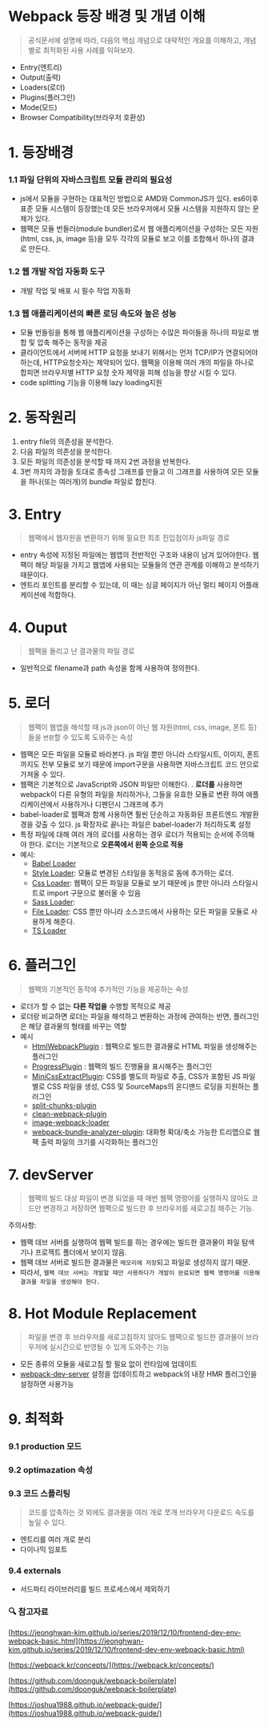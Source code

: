 # Webpack 등장 배경 및 개념 이해

> 공식문서에 설명에 따라, 다음의 핵심 개념으로 대략적인 개요를 이해하고, 개념별로 최적화된 사용 사례를 익혀보자.

- Entry(엔트리)
- Output(출력)
- Loaders(로더)
- Plugins(플러그인)
- Mode(모드)
- Browser Compatibility(브라우저 호환성)

# 1. 등장배경

### 1.1 파일 단위의 자바스크립트 모듈 관리의 필요성

- js에서 모듈을 구현하는 대표적인 방법으로 AMD와 CommonJS가 있다. es6이후 표준 모듈 시스템이 등장했는데 모든 브라우저에서 모듈 시스템을 지원하지 않는 문제가 있다.
- 웹팩은 모듈 번들러(module bundler)로서 웹 애플리케이션을 구성하는 모든 자원(html, css, js, image 등)을 모두 각각의 모듈로 보고 이를 조합해서 하나의 결과로 만든다.

### 1.2 웹 개발 작업 자동화 도구

- 개발 작업 및 배포 시 필수 작업 자동화

### 1.3 웹 애플리케이션의 빠른 로딩 속도와 높은 성능

- 모듈 번들링을 통해 웹 애플리케이션을 구성하는 수많은 파이들을 하나의 파일로 병합 및 압축 해주는 동작을 제공
- 클라이언트에서 서버에 HTTP 요청을 보내기 위해서는 먼저 TCP/IP가 연결되어야 하는데, HTTP요청숫자는 제약되어 있다. 웹팩을 이용해 여러 개의 파일을 하나로 합피면 브라우저별 HTTP 요청 숫자 제약을 피해 성능을 향상 시킬 수 있다.
- code splitting 기능을 이용해 lazy loading지원

# 2. 동작원리

1. entry file의 의존성을 분석한다.
2. 다음 파일의 의존성을 분석한다.
3. 모든 파일의 의존성을 분석할 때 까지 2번 과정을 반복한다.
4. 3번 까지의 과정을 토대로 종속성 그래프를 만들고 이 그래프를 사용하여 모든 모듈을 하나(또는 여러개)의 bundle 파일로 합친다.

# 3. Entry

> 웹팩에서 웹자원을 변환하기 위해 필요한 최초 진입점이자 js파일 경로

- entry 속성에 지정된 파일에는 웹앱의 전반적인 구조와 내용이 남겨 있어야한다. 웹팩이 해당 파일을 가지고 웹앱에 사용되는 모듈들의 연관 관계를 이해하고 분석하기 때문이다.
- 엔트리 포인트를 분리할 수 있는데, 이 때는 싱글 페이지가 아닌 멀티 페이지 어플래케이션에 적합하다.

# 4. Ouput

> 웹팩을 돌리고 난 결과물의 파일 경로

- 일반적으로 filename과 path 속성을 함께 사용하여 정의한다.

# 5. 로더

> 웹팩이 웹앱을 해석할 때 js과 json이 아닌 웹 자원(html, css, image, 폰트 등)들을 `변환`할 수 있도록 도와주는 속성

- 웹팩은 모든 파일을 모듈로 바라본다. js 파일 뿐만 아니라 스타일시트, 이미지, 폰트까지도 전부 모듈로 보기 때문에 import구문을 사용하면 자바스크립트 코드 안으로 가져올 수 있다.
- 웹팩은 기본적으로 JavaScript와 JSON 파일만 이해한다. . **로더를** 사용하면 webpack이 다른 유형의 파일을 처리하거나, 그들을 유효한 모듈로 변환 하여 애플리케이션에서 사용하거나 디펜던시 그래프에 추가
- babel-loader로 웹팩과 함께 사용하면 훨씬 단순하고 자동화된 프론트엔드 개발환경을 갖출 수 있다. js 확장자로 끝나는 파일은 babel-loader가 처리하도록 설정
- 특정 파일에 대해 여러 개의 로더를 사용하는 경우 로더가 적용되는 순서에 주의해야 한다. 로더는 기본적으로 **오른쪽에서 왼쪽 순으로 적용**
- 예시:
  - [Babel Loader](https://webpack.js.org/loaders/babel-loader/#root)
  - [Style Loader](https://webpack.js.org/loaders/style-loader/#root): 모듈로 변경된 스타일을 동적응로 돔에 추가하는 로더.
  - [Css Loader](https://webpack.js.org/loaders/css-loader/#root): 웹팩이 모든 파일을 모듈로 보기 때문에 js 뿐만 아니라 스타일시트로 import 구문으로 불러올 수 있음
  - [Sass Loader](https://webpack.js.org/loaders/sass-loader/#root):
  - [File Loader](https://webpack.js.org/loaders/file-loader/#root): CSS 뿐만 아니라 소스코드에서 사용하는 모든 파일을 모듈로 사용하게 해준다.
  - [TS Loader](https://webpack.js.org/guides/typescript/#loader)

# 6. 플러그인

> 웹팩의 기본적인 동작에 추가적인 기능을 제공하는 속성

- 로더가 할 수 없는 **다른 작업을** 수행할 목적으로 제공
- 로더랑 비교하면 로더는 파일을 해석하고 변환하는 과정에 관여하는 반면, 플러그인은 해당 결과물의 형태를 바꾸는 역할
- 예시
  - [HtmlWebpackPlugin](https://webpack.js.org/plugins/html-webpack-plugin/) : 웹팩으로 빌드한 결과물로 HTML 파일을 생성해주는 플러그인
  - [ProgressPlugin](https://webpack.js.org/plugins/progress-plugin/#root) : 웹팩의 빌드 진행율을 표시해주는 플러그인
  - [MiniCssExtractPlugin](https://webpack.js.org/plugins/mini-css-extract-plugin/#root): CSS를 별도의 파일로 추출, CSS가 포함된 JS 파일별로 CSS 파일을 생성, CSS 및 SourceMaps의 온디맨드 로딩을 지원하는 플러그인
  - [split-chunks-plugin](https://webpack.js.org/plugins/split-chunks-plugin/)
  - [clean-webpack-plugin](https://www.npmjs.com/package/clean-webpack-plugin)
  - [image-webpack-loader](https://github.com/tcoopman/image-webpack-loader)
  - [webpack-bundle-analyzer-plugin](https://github.com/webpack-contrib/webpack-bundle-analyzer): 대화형 확대/축소 가능한 트리맵으로 웹팩 출력 파일의 크기를 시각화하는 플러그인

# 7. devServer

> 웹팩의 빌드 대상 파일이 변경 되었을 때 매번 웹팩 명령어를 실행하지 않아도 코드만 변경하고 저장하면 웹팩으로 빌드한 후 브라우저를 새로고침 해주는 기능.

주의사항:

- 웹팩 데브 서버를 실행하여 웹팩 빌드를 하는 경우에는 빌드한 결과물이 파일 탐색기나 프로젝트 폴더에서 보이지 않음.
- 웹팩 데브 서버로 빌드한 결과물은 `메모리에 저장`되고 파일로 생성하지 않기 때문.
- 따라서, `웹팩 데브 서버는 개발할 때만 사용하다가 개발이 완료되면 웹팩 명령어를 이용해 결과물 파일을 생성해야 한다.`

# 8. Hot Module Replacement

> 파일을 변경 후 브라우저를 새로고침하지 않아도 웹팩으로 빌드한 결과물이 브라우저에 실시간으로 반영될 수 있게 도와주는 기능

- 모든 종류의 모듈을 새로고침 할 필요 없이 런타임에 업데이트
- [webpack-dev-server](https://github.com/webpack/webpack-dev-server) 설정을 업데이트하고 webpack의 내장 HMR 플러그인을 설정하면 사용가능

# 9. 최적화

### 9.1 production 모드

### 9.2 optimazation 속성

### 9.3 코드 스플리팅

> 코드를 압축하는 것 외에도 결과물을 여러 개로 쪼개 브라우저 다운로드 속도를 높일 수 있다.

- 엔트리를 여러 개로 분리
- 다이나믹 임포트

### 9.4 externals

- 서드파티 라이브러리를 빌드 프로세스에서 제외하기

### 🔍 참고자료

[https://jeonghwan-kim.github.io/series/2019/12/10/frontend-dev-env-webpack-basic.html](https://jeonghwan-kim.github.io/series/2019/12/10/frontend-dev-env-webpack-basic.html)

[https://webpack.kr/concepts/](https://webpack.kr/concepts/)

[https://github.com/doonguk/webpack-boilerplate](https://github.com/doonguk/webpack-boilerplate)

[https://joshua1988.github.io/webpack-guide/](https://joshua1988.github.io/webpack-guide/)
